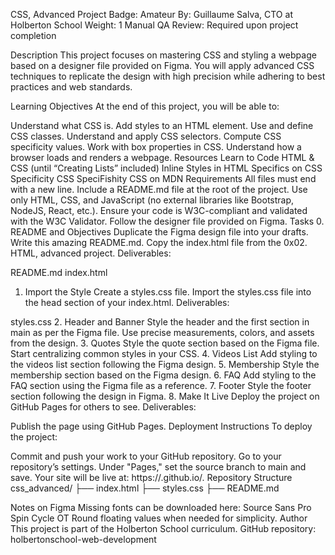 CSS, Advanced
Project Badge: Amateur By: Guillaume Salva, CTO at Holberton School Weight: 1 Manual QA Review: Required upon project completion

Description
This project focuses on mastering CSS and styling a webpage based on a designer file provided on Figma. You will apply advanced CSS techniques to replicate the design with high precision while adhering to best practices and web standards.

Learning Objectives
At the end of this project, you will be able to:

Understand what CSS is.
Add styles to an HTML element.
Use and define CSS classes.
Understand and apply CSS selectors.
Compute CSS specificity values.
Work with box properties in CSS.
Understand how a browser loads and renders a webpage.
Resources
Learn to Code HTML & CSS (until “Creating Lists” included)
Inline Styles in HTML
Specifics on CSS Specificity
CSS SpeciFishity
CSS on MDN
Requirements
All files must end with a new line.
Include a README.md file at the root of the project.
Use only HTML, CSS, and JavaScript (no external libraries like Bootstrap, NodeJS, React, etc.).
Ensure your code is W3C-compliant and validated with the W3C Validator.
Follow the designer file provided on Figma.
Tasks
0. README and Objectives
Duplicate the Figma design file into your drafts.
Write this amazing README.md.
Copy the index.html file from the 0x02. HTML, advanced project.
Deliverables:

README.md
index.html
1. Import the Style
Create a styles.css file.
Import the styles.css file into the head section of your index.html.
Deliverables:

styles.css
2. Header and Banner
Style the header and the first section in main as per the Figma file.
Use precise measurements, colors, and assets from the design.
3. Quotes
Style the quote section based on the Figma file.
Start centralizing common styles in your CSS.
4. Videos List
Add styling to the videos list section following the Figma design.
5. Membership
Style the membership section based on the Figma design.
6. FAQ
Add styling to the FAQ section using the Figma file as a reference.
7. Footer
Style the footer section following the design in Figma.
8. Make It Live
Deploy the project on GitHub Pages for others to see.
Deliverables:

Publish the page using GitHub Pages.
Deployment Instructions
To deploy the project:

Commit and push your work to your GitHub repository.
Go to your repository’s settings.
Under "Pages," set the source branch to main and save.
Your site will be live at: https://<your-github-username>.github.io/<repository-name>.
Repository Structure
css_advanced/ ├── index.html ├── styles.css ├── README.md

Notes on Figma
Missing fonts can be downloaded here:
Source Sans Pro
Spin Cycle OT
Round floating values when needed for simplicity.
Author
This project is part of the Holberton School curriculum. GitHub repository: holbertonschool-web-development